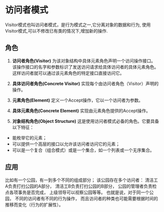 # 访问者模式
Visitor模式也叫访问者模式，是行为模式之一,它分离对象的数据和行为,
使用Visitor模式,可以不修改已有类的情况下,增加新的操作.

## 角色

1) **访问者角色(Visitor)**
为该对象结构中具体元素角色声明一个访问操作接口。
该操作接口的名字和参数标识了发送访问请求给具体访问者的具体元素角色。
这样访问者就可以通过该元素角色的特定接口直接访问它。 

2) **具体访问者角色(Concrete Visitor)**
实现每个由访问者角色（Visitor）声明的操作。 

3) **元素角色(Element)**
定义一个Accept操作，它以一个访问者为参数。 

4) **具体元素角色(Concrete Element)**
实现由元素角色提供的Accept操作。 

5) **对象结构角色(Object Structure)**
这是使用访问者模式必备的角色。它要具备以下特征：
- 能枚举它的元素；
- 可以提供一个高层的接口以允许该访问者访问它的元素；
- 可以是一个复合（组合模式）或是一个集合，如一个列表或一个无序集合。 


## 应用
比如有一个公园，有一到多个不同的组成部分；
该公园存在多个访问者：
清洁工A负责打扫公园的A部分，
清洁工B负责打扫公园的B部分，
公园的管理者负责检点各项事务是否完成，
上级领导可以视察公园等等。
也就是说，对于同一个公园，
不同的访问者有不同的行为操作，
而且访问者的种类也可能需要根据时间的推移而变化（行为的扩展性）。
